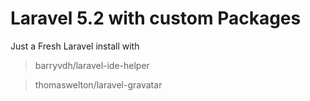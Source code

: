 # Laravel 5.2 with custom Packages

Just a Fresh Laravel install with
> barryvdh/laravel-ide-helper

> thomaswelton/laravel-gravatar
